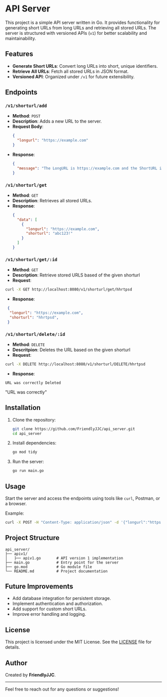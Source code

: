 # API Server

This project is a simple API server written in Go. It provides functionality for generating short URLs from long URLs and retrieving all stored URLs. The server is structured with versioned APIs (`v1`) for better scalability and maintainability.

## Features

- **Generate Short URLs**: Convert long URLs into short, unique identifiers.
- **Retrieve All URLs**: Fetch all stored URLs in JSON format.
- **Versioned API**: Organized under `/v1` for future extensibility.

## Endpoints

### `/v1/shorturl/add`
- **Method**: `POST`
- **Description**: Adds a new URL to the server.
- **Request Body**:
  ```json
  {
    "longurl": "https://example.com"
  }
  ```
- **Response**:
  ```json
  {
    "message": "The LongURL is https://example.com and the ShortURL is abc123!"
  }
  ```

### `/v1/shorturl/get`
- **Method**: `GET`
- **Description**: Retrieves all stored URLs.
- **Response**:
  ```json
  {
    "data": [
      {
        "longurl": "https://example.com",
        "shorturl": "abc123!"
      }
    ]
  }
  ```

### `/v1/shorturl/get/:id`
- **Method**: `GET`
- **Description**: Retrieve stored URLS based of the given shorturl
- **Request**: 
```bash
curl -X GET http://localhost:8080/v1/shorturl/get/hhrtpsd
```  
- **Response**:
```json
 {
  "longurl": "https://example.com",
  "shorturl": "hhrtpsd",
 }
```
### `/v1/shorturl/delete/:id`
- **Method**: `DELETE`
- **Descritpion**: Deletes the URL based on the given shorturl
- **Request**:
```bash
curl -X DELETE http://localhost:8080/v1/shorturl/DELETE/hhrtpsd
``` 
- **Response**:
```
URL was correctly Deleted
```

"URL was correctly" 
## Installation

1. Clone the repository:
   ```bash
   git clone https://github.com/FriendlyJJC/api_server.git
   cd api_server
   ```

2. Install dependencies:
   ```bash
   go mod tidy
   ```

3. Run the server:
   ```bash
   go run main.go
   ```

## Usage

Start the server and access the endpoints using tools like `curl`, Postman, or a browser.

Example:
```bash
curl -X POST -H "Content-Type: application/json" -d '{"longurl":"https://example.com"}' http://localhost:8080/v1/shorturl/add
```

## Project Structure

```
api_server/
├── apiv1/
│   ├── apiv1.go       # API version 1 implementation
├── main.go            # Entry point for the server
├── go.mod             # Go module file
└── README.md          # Project documentation
```

## Future Improvements

- Add database integration for persistent storage.
- Implement authentication and authorization.
- Add support for custom short URLs.
- Improve error handling and logging.

## License

This project is licensed under the MIT License. See the [LICENSE](LICENSE) file for details.

## Author

Created by **FriendlyJJC**.

---

Feel free to reach out for any questions or suggestions!